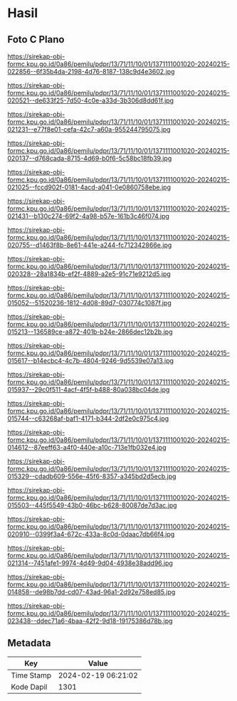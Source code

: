 # Hasil

## Foto C Plano

https://sirekap-obj-formc.kpu.go.id/0a86/pemilu/pdpr/13/71/11/10/01/1371111001020-20240215-022856--6f35b4da-2198-4d76-8187-138c9d4e3602.jpg

https://sirekap-obj-formc.kpu.go.id/0a86/pemilu/pdpr/13/71/11/10/01/1371111001020-20240215-020521--de633f25-7d50-4c0e-a33d-3b306d8dd61f.jpg

https://sirekap-obj-formc.kpu.go.id/0a86/pemilu/pdpr/13/71/11/10/01/1371111001020-20240215-021231--e77f8e01-cefa-42c7-a60a-955244795075.jpg

https://sirekap-obj-formc.kpu.go.id/0a86/pemilu/pdpr/13/71/11/10/01/1371111001020-20240215-020137--d768cada-8715-4d69-b0f6-5c58bc18fb39.jpg

https://sirekap-obj-formc.kpu.go.id/0a86/pemilu/pdpr/13/71/11/10/01/1371111001020-20240215-021025--fccd902f-0181-4acd-a041-0e0860758ebe.jpg

https://sirekap-obj-formc.kpu.go.id/0a86/pemilu/pdpr/13/71/11/10/01/1371111001020-20240215-021431--b130c274-69f2-4a98-b57e-161b3c46f074.jpg

https://sirekap-obj-formc.kpu.go.id/0a86/pemilu/pdpr/13/71/11/10/01/1371111001020-20240215-020755--d1463f8b-8e61-441e-a244-fc712342866e.jpg

https://sirekap-obj-formc.kpu.go.id/0a86/pemilu/pdpr/13/71/11/10/01/1371111001020-20240215-020328--28a1834b-ef2f-4889-a2e5-91c71e9212d5.jpg

https://sirekap-obj-formc.kpu.go.id/0a86/pemilu/pdpr/13/71/11/10/01/1371111001020-20240215-015052--51520236-1812-4d08-89d7-030774c1087f.jpg

https://sirekap-obj-formc.kpu.go.id/0a86/pemilu/pdpr/13/71/11/10/01/1371111001020-20240215-015213--136589ce-a872-401b-b24e-2866dec12b2b.jpg

https://sirekap-obj-formc.kpu.go.id/0a86/pemilu/pdpr/13/71/11/10/01/1371111001020-20240215-015617--b14ecbc4-4c7b-4804-9246-9d5539e07a13.jpg

https://sirekap-obj-formc.kpu.go.id/0a86/pemilu/pdpr/13/71/11/10/01/1371111001020-20240215-015937--29c0f511-4acf-4f5f-b488-80a038bc04de.jpg

https://sirekap-obj-formc.kpu.go.id/0a86/pemilu/pdpr/13/71/11/10/01/1371111001020-20240215-015744--c63268af-baf1-4171-b344-2df2e0c975c4.jpg

https://sirekap-obj-formc.kpu.go.id/0a86/pemilu/pdpr/13/71/11/10/01/1371111001020-20240215-014612--87eeff63-a4f0-440e-a10c-713e1fb032e4.jpg

https://sirekap-obj-formc.kpu.go.id/0a86/pemilu/pdpr/13/71/11/10/01/1371111001020-20240215-015329--cdadb609-556e-45f6-8357-a345bd2d5ecb.jpg

https://sirekap-obj-formc.kpu.go.id/0a86/pemilu/pdpr/13/71/11/10/01/1371111001020-20240215-015503--445f5549-43b0-46bc-b628-80087de7d3ac.jpg

https://sirekap-obj-formc.kpu.go.id/0a86/pemilu/pdpr/13/71/11/10/01/1371111001020-20240215-020910--0399f3a4-672c-433a-8c0d-0daac7db66f4.jpg

https://sirekap-obj-formc.kpu.go.id/0a86/pemilu/pdpr/13/71/11/10/01/1371111001020-20240215-021314--7451afe1-9974-4d49-9d04-4938e38add96.jpg

https://sirekap-obj-formc.kpu.go.id/0a86/pemilu/pdpr/13/71/11/10/01/1371111001020-20240215-014858--de98b7dd-cd07-43ad-96a1-2d92e758ed85.jpg

https://sirekap-obj-formc.kpu.go.id/0a86/pemilu/pdpr/13/71/11/10/01/1371111001020-20240215-023438--ddec71a6-4baa-42f2-9d18-19175386d78b.jpg


## Metadata

| Key        | Value               |
| ---------- | ------------------- |
| Time Stamp | 2024-02-19 06:21:02 |
| Kode Dapil | 1301                |



